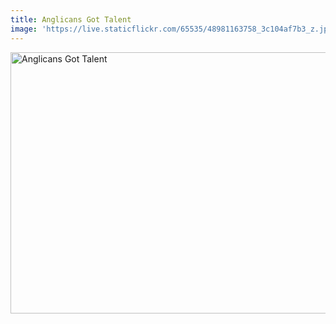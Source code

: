 ```yaml
---
title: Anglicans Got Talent
image: 'https://live.staticflickr.com/65535/48981163758_3c104af7b3_z.jpg'
---
```

<a data-flickr-embed="true" href="https://www.flickr.com/photos/184650297@N04/albums/72157711555590898" title="Anglicans Got Talent"><img src="https://live.staticflickr.com/65535/48981163758_3c104af7b3_z.jpg" width="640" height="418" alt="Anglicans Got Talent"></a><script async src="//embedr.flickr.com/assets/client-code.js" charset="utf-8"></script>
